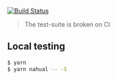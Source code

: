 [![Build Status](https://travis-ci.org/tacoss/scroll-kit.png?branch=master)](https://travis-ci.org/tacoss/scroll-kit)

> The test-suite is broken on CI

## Local testing

```bash
$ yarn
$ yarn nahual -- -S
```
